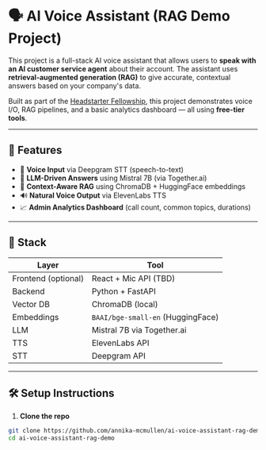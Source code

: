 # 🗣️ AI Voice Assistant (RAG Demo Project)

This project is a full-stack AI voice assistant that allows users to **speak with an AI customer service agent** about their account. The assistant uses **retrieval-augmented generation (RAG)** to give accurate, contextual answers based on your company's data.

Built as part of the [Headstarter Fellowship](https://www.headstarter.xyz), this project demonstrates voice I/O, RAG pipelines, and a basic analytics dashboard — all using **free-tier tools**.

---

## 🎯 Features

- 🎤 **Voice Input** via Deepgram STT (speech-to-text)
- 💬 **LLM-Driven Answers** using Mistral 7B (via Together.ai)
- 📄 **Context-Aware RAG** using ChromaDB + HuggingFace embeddings
- 🔊 **Natural Voice Output** via ElevenLabs TTS
- 📈 **Admin Analytics Dashboard** (call count, common topics, durations)

---

## 🧱 Stack

| Layer             | Tool                  |
|------------------|-----------------------|
| Frontend (optional) | React + Mic API (TBD) |
| Backend           | Python + FastAPI      |
| Vector DB         | ChromaDB (local)      |
| Embeddings        | `BAAI/bge-small-en` (HuggingFace) |
| LLM               | Mistral 7B via Together.ai |
| TTS               | ElevenLabs API        |
| STT               | Deepgram API          |

---

## 🛠️ Setup Instructions

1. **Clone the repo**
```bash
git clone https://github.com/annika-mcmullen/ai-voice-assistant-rag-demo.git
cd ai-voice-assistant-rag-demo
